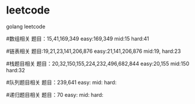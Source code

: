 # leetcode
golang leetcode

#数组相关
题目：15,41,169,349
easy:169,349
mid:15
hard:41

#链表相关
题目:19,21,23,141,206,876
easy:21,141,206,876
mid:19,
hard:23

#栈题目相关
题目：20,32,150,155,224,232,496,682,844
easy:20,155
mid:150
hard:32

#队列题目相关
题目：239,641
easy:
mid:
hard:

#递归题目相关
题目：70
easy:
mid:
hard: